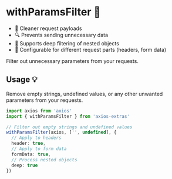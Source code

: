 # withParamsFilter 🧹

- 🧼 Cleaner request payloads
- 🔍 Prevents sending unnecessary data
- 🌳 Supports deep filtering of nested objects
- 🔧 Configurable for different request parts (headers, form data)

Filter out unnecessary parameters from your requests.

## Usage 💡

Remove empty strings, undefined values, or any other unwanted parameters from your requests.

```typescript
import axios from 'axios'
import { withParamsFilter } from 'axios-extras'

// Filter out empty strings and undefined values
withParamsFilter(axios, ['', undefined], {
  // Apply to headers
  header: true,
  // Apply to form data
  formData: true,
  // Process nested objects
  deep: true
})
```

